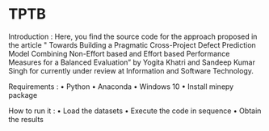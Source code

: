 # TPTB

Introduction : 
Here, you find the source code for the approach proposed in the article " Towards Building a Pragmatic Cross-Project Defect Prediction Model Combining Non-Effort based and Effort based Performance Measures for a Balanced Evaluation” by Yogita Khatri and Sandeep Kumar Singh for currently under review at Information and Software Technology. 

Requirements :
•	Python
•	Anaconda
•	Windows 10
•	Install minepy package

How to run it :
•	Load the datasets 
•	Execute the code in sequence
•	Obtain the results 


